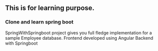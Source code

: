 ## This is for learning purpose.
### Clone and learn spring boot
SpringWithSpringboot project gives you full fledge implementation for a sample Employee database.
Frontend developed using Angular
Backend with Springboot

